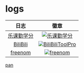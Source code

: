 # logs

| 日志 | 徽章 |
| :----: | :----: |
| [乐课勤学分](./leke) | [![乐课勤学分](https://img.shields.io/badge/乐课勤学分-GitHub%20Action-brightgreen?style=flat-square)](https://github.com/wang-task/lekeQXF) |
| [BiliBili](./bilibili) | [![BiliBiliToolPro](https://img.shields.io/badge/BiliBiliToolPro-GitHub%20Action-brightgreen?style=flat-square)](https://https://github.com/wang-task/BiliBiliToolPro) |
| [freenom](./freenom) | [![freenom](https://img.shields.io/badge/freenom-GitHub%20Action-brightgreen?style=flat-square)](https://https://github.com/wang-task/freenom) |

[pan](https://pan.wsee.eu.org)
